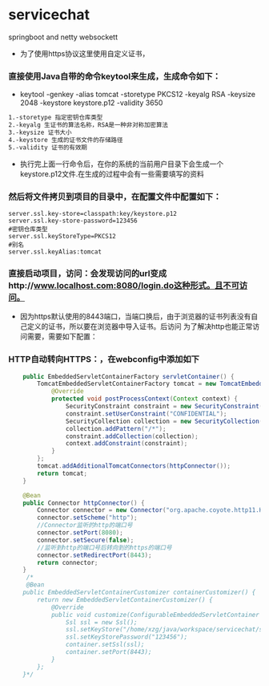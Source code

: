 # servicechat 
springboot and netty websockett
* 为了使用https协议这里使用自定义证书，
### 直接使用Java自带的命令keytool来生成，生成命令如下：
* keytool -genkey -alias tomcat  -storetype PKCS12 -keyalg RSA -keysize 2048  -keystore keystore.p12 -validity 3650

```xml
1.-storetype 指定密钥仓库类型
2.-keyalg 生证书的算法名称，RSA是一种非对称加密算法
3.-keysize 证书大小
4.-keystore 生成的证书文件的存储路径
5.-validity 证书的有效期
```
* 执行完上面一行命令后，在你的系统的当前用户目录下会生成一个keystore.p12文件.在生成的过程中会有一些需要填写的资料
### 然后将文件拷贝到项目的目录中，在配置文件中配置如下：
```properties
server.ssl.key-store=classpath:key/keystore.p12
server.ssl.key-store-password=123456
#密钥仓库类型
server.ssl.keyStoreType=PKCS12
#别名
server.ssl.keyAlias:tomcat
```

### 直接启动项目，访问：会发现访问的url变成http://www.localhost.com:8080/login.do这种形式。且不可访问。
* 因为https默认使用的8443端口，当端口换后，由于浏览器的证书列表没有自己定义的证书，所以要在浏览器中导入证书。后访问
为了解决http也能正常访问需要，需要如下配置：
### HTTP自动转向HTTPS：，在webconfig中添加如下
```java @Bean
    public EmbeddedServletContainerFactory servletContainer() {
        TomcatEmbeddedServletContainerFactory tomcat = new TomcatEmbeddedServletContainerFactory() {
            @Override
            protected void postProcessContext(Context context) {
                SecurityConstraint constraint = new SecurityConstraint();
                constraint.setUserConstraint("CONFIDENTIAL");
                SecurityCollection collection = new SecurityCollection();
                collection.addPattern("/*");
                constraint.addCollection(collection);
                context.addConstraint(constraint);
            }
        };
        tomcat.addAdditionalTomcatConnectors(httpConnector());
        return tomcat;
    }

    @Bean
    public Connector httpConnector() {
        Connector connector = new Connector("org.apache.coyote.http11.Http11NioProtocol");
        connector.setScheme("http");
        //Connector监听的http的端口号
        connector.setPort(8080);
        connector.setSecure(false);
        //监听到http的端口号后转向到的https的端口号
        connector.setRedirectPort(8443);
        return connector;
    }
     /* 
     @Bean
    public EmbeddedServletContainerCustomizer containerCustomizer() {
        return new EmbeddedServletContainerCustomizer() {
            @Override
            public void customize(ConfigurableEmbeddedServletContainer container) {
                Ssl ssl = new Ssl();
                ssl.setKeyStore("/home/xzg/java/workspace/servicechat/src/main/resources/key/keystore.p12");
                ssl.setKeyStorePassword("123456");
                container.setSsl(ssl);
                container.setPort(8443);
            }
        };
    }*/

```
